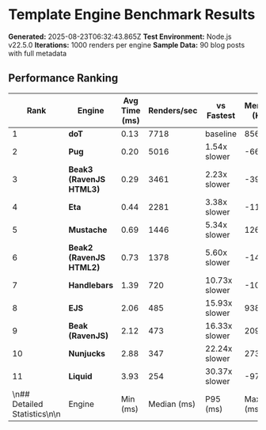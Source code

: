 # Template Engine Benchmark Results

**Generated:** 2025-08-23T06:32:43.865Z
**Test Environment:** Node.js v22.5.0
**Iterations:** 1000 renders per engine
**Sample Data:** 90 blog posts with full metadata

## Performance Ranking

| Rank | Engine | Avg Time (ms) | Renders/sec | vs Fastest | Memory (KB) |
|------|--------|---------------|-------------|------------|-------------|
| 1 | **doT** | 0.13 | 7718 | baseline | 856 |
| 2 | **Pug** | 0.20 | 5016 | 1.54x slower | -6672 |
| 3 | **Beak3 (RavenJS HTML3)** | 0.29 | 3461 | 2.23x slower | -3911 |
| 4 | **Eta** | 0.44 | 2281 | 3.38x slower | -11248 |
| 5 | **Mustache** | 0.69 | 1446 | 5.34x slower | 1261 |
| 6 | **Beak2 (RavenJS HTML2)** | 0.73 | 1378 | 5.60x slower | -14697 |
| 7 | **Handlebars** | 1.39 | 720 | 10.73x slower | -109 |
| 8 | **EJS** | 2.06 | 485 | 15.93x slower | 9382 |
| 9 | **Beak (RavenJS)** | 2.12 | 473 | 16.33x slower | 20954 |
| 10 | **Nunjucks** | 2.88 | 347 | 22.24x slower | 2737 |
| 11 | **Liquid** | 3.93 | 254 | 30.37x slower | -9723 |
\n## Detailed Statistics\n\n| Engine | Min (ms) | Median (ms) | P95 (ms) | Max (ms) | Total (ms) |\n|--------|----------|-------------|----------|----------|------------|\n| **doT** | 0.12 | 0.12 | 0.15 | 0.58 | 130 |\n| **Pug** | 0.18 | 0.19 | 0.22 | 1.05 | 199 |\n| **Beak3 (RavenJS HTML3)** | 0.27 | 0.28 | 0.34 | 0.84 | 289 |\n| **Eta** | 0.20 | 0.25 | 0.67 | 41.87 | 438 |\n| **Mustache** | 0.63 | 0.66 | 1.02 | 1.94 | 692 |\n| **Beak2 (RavenJS HTML2)** | 0.48 | 0.51 | 1.06 | 32.81 | 726 |\n| **Handlebars** | 1.27 | 1.31 | 1.76 | 2.22 | 1390 |\n| **EJS** | 1.94 | 1.99 | 2.43 | 4.51 | 2063 |\n| **Beak (RavenJS)** | 1.86 | 1.99 | 2.61 | 4.92 | 2116 |\n| **Nunjucks** | 2.54 | 2.75 | 3.51 | 5.93 | 2882 |\n| **Liquid** | 3.50 | 3.93 | 4.28 | 4.90 | 3935 |\n\n## Analysis\n\n### 🏆 Performance Leaders\n\n1. **doT** - Fastest overall with 0.13ms average render time\n2. **Pug** - Close second at 0.20ms (1.54x slower)\n3. **Beak3 (RavenJS HTML3)** - Third place at 0.29ms\n\n### 📈 Performance Spread\n\nThe fastest engine (doT) is **30.4x faster** than the slowest (Liquid).\nMedian performance difference: 5.6x slower than fastest.\n\n### 💾 Memory Efficiency\n\n**Most memory efficient:** Beak2 (RavenJS HTML2) (-14697 KB)\n**Highest memory usage:** Beak (RavenJS) (20954 KB)\n\n## Test Environment\n\n- **Node.js Version:** v22.5.0\n- **Platform:** darwin arm64\n- **Template Complexity:** Blog listing with 90 posts\n- **Data Variety:** Mixed content lengths, multiple authors, categories, tags\n- **Caching:** Disabled for all engines to ensure fair comparison\n- **Warmup:** 10 iterations before measurement\n- **Measurement:** 1000 timed iterations per engine\n\n---\n\n*Benchmark generated with the RavenJS renderer-benchmark package*\n